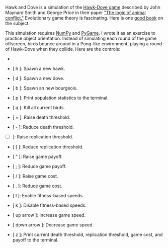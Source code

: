 Hawk and Dove is a simulation of the [Hawk-Dove game](http://en.wikipedia.org/wiki/Hawk-dove#Hawk-Dove) described by John Maynard Smith and George Price in their paper ["The logic of animal conflict."](http://www.nature.com/nature/journal/v246/n5427/abs/246015a0.html) Evolutionary game theory is fascinating. Here is one [good book](http://www.amazon.com/Evolution-Social-Contract-Brian-Skyrms/dp/0521555833) on the subject.

This simulation requires [NumPy](http://numpy.scipy.org/) and [PyGame](http://www.pygame.org/news.html). I wrote it as an exercise to practice object orientation. Instead of simulating each round of the game offscreen, birds bounce around in a Pong-like environment, playing a round of Hawk-Dove when they collide. Here are the controls: 

- [ escape ]: Quit.

- [ h ]: Spawn a new hawk.
- [ d ]: Spawn a new dove.
- [ b ]: Spawn an new bourgeois.

- [ p ]: Print population statistics to the terminal.
- [ q ]: Kill all current birds.

- [ = ]: Raise death threshold.
- [ - ]: Reduce death threshold.
- [ ] ]: Raise replication threshold.
- [ [ ]: Reduce replication threshold.
- [ " ]: Raise game payoff.
- [ ; ]: Reduce game payoff.
- [ / ]: Raise game cost.
- [ . ]: Reduce game cost.

- [ l ]: Enable fitness-based speeds.
- [ k ]: Disable fitness-based speeds.

- [ up arrow ]: Increase game speed.
- [ down arrow ]: Decrease game speed.

- [ z ]: Print current death threshold, replication threshold, game cost, and payoff to the terminal.


